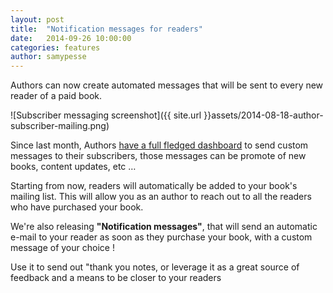 ```yaml
---
layout: post
title:  "Notification messages for readers"
date:   2014-09-26 10:00:00
categories: features
author: samypesse
---
```


Authors can now create automated messages that will be sent to every new reader of a paid book.

<!-- more -->

![Subscriber messaging screenshot]({{ site.url }}assets/2014-08-18-author-subscriber-mailing.png)


Since last month, Authors [have a full fledged dashboard](https://www.gitbook.io/blog/features/author-subscriber-mailing) to send custom messages to their subscribers, those messages can be promote of new books, content updates, etc …

Starting from now, readers will automatically be added to your book's mailing list. This will allow you as an author to reach out to all the readers who have purchased your book.

We're also releasing **"Notification messages"**, that will send an automatic e-mail to your reader as soon as they purchase your book, with a custom message of your choice !

Use it to send out "thank you notes, or leverage it as a great source of feedback and a means to be closer to your readers
